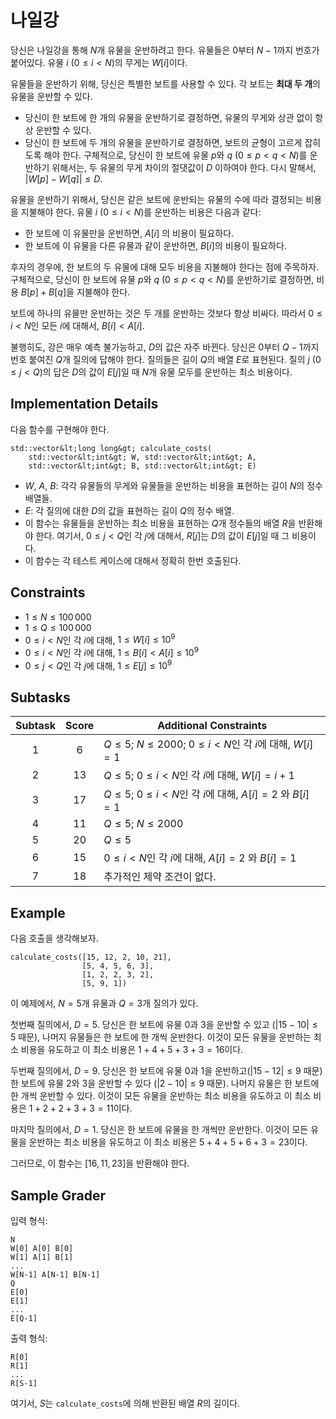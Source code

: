 # 나일강

당신은 나일강을 통해 $N$개 유물을 운반하려고 한다. 유물들은 $0$부터 $N-1$까지 번호가 붙어있다. 유물 $i$ ($0 \leq i < N$)의 무게는 $W[i]$이다. 

유물들을 운반하기 위해, 당신은 특별한 보트를 사용할 수 있다. 각 보트는 **최대 두 개**의 유물을 운반할 수 있다. 

* 당신이 한 보트에 한 개의 유물을 운반하기로 결정하면, 유물의 무게와 상관 없이 항상 운반할 수 있다.
* 당신이 한 보트에 두 개의 유물을 운반하기로 결정하면, 보트의 균형이 고르게 잡히도록 해야 한다. 구체적으로, 당신이 한 보트에 유물 $p$와 $q$ ($0 \leq p < q < N$)를 운반하기 위해서는, 두 유물의 무게 차이의 절댓값이 $D$ 이하여야 한다. 다시 말해서, $|W[p] - W[q]| \leq D$.

유물을 운반하기 위해서, 당신은 같은 보트에 운반되는 유물의 수에 따라 결정되는 비용을 지불해야 한다. 유물 $i$ ($0 \leq i < N$)를 운반하는 비용은 다음과 같다:

* 한 보트에 이 유물만을 운반하면, $A[i]$ 의 비용이 필요하다.
* 한 보트에 이 유물을 다른 유물과 같이 운반하면, $B[i]$의 비용이 필요하다.

후자의 경우에, 한 보트의 두 유물에 대해 모두 비용을 지불해야 한다는 점에 주목하자. 구체적으로, 당신이 한 보트에 유물 $p$와 $q$ ($0 \leq p < q < N$)를 운반하기로 결정하면, 비용 $B[p] + B[q]$을 지불해야 한다. 

보트에 하나의 유물만 운반하는 것은 두 개를 운반하는 것보다 항상 비싸다. 따라서 $0 \leq i < N$인 모든 $i$에 대해서, $B[i] < A[i]$.

불행히도, 강은 매우 예측 불가능하고, $D$의 값은 자주 바뀐다. 당신은 $0$부터 $Q-1$까지 번호 붙여진 $Q$개 질의에 답해야 한다. 
질의들은 길이 $Q$의 배열 $E$로 표현된다. 질의 $j$ ($0 \le j < Q$)의 답은 $D$의 값이 $E[j]$일 때 $N$개 유물 모두를 운반하는 최소 비용이다. 

## Implementation Details

다음 함수를 구현해야 한다. 

```
std::vector&lt;long long&gt; calculate_costs(
    std::vector&lt;int&gt; W, std::vector&lt;int&gt; A, 
    std::vector&lt;int&gt; B, std::vector&lt;int&gt; E)
```

* $W$, $A$, $B$: 각각 유물들의 무게와 유물들을 운반하는 비용을 표현하는 길이 $N$의 정수 배열들.
* $E$: 각 질의에 대한 $D$의 값을 표현하는 길이 $Q$의 정수 배열. 
* 이 함수는 유물들을 운반하는 최소 비용을 표현하는 $Q$개 정수들의 배열 $R$을 반환해야 한다. 여기서, $0 \leq j < Q$인 각 $j$에 대해서, $R[j]$는 $D$의 값이 $E[j]$일 때 그 비용이다.
* 이 함수는 각 테스트 케이스에 대해서 정확히 한번 호출된다. 

## Constraints

* $1 \leq N \leq 100\,000$
* $1 \leq Q \leq 100\,000$
* $0 \leq i < N$인 각 $i$에 대해, $1 \leq W[i] \leq 10^{9}$
* $0 \leq i < N$인 각 $i$에 대해, $1 \leq B[i] < A[i] \leq 10^{9}$
* $0 \leq j < Q$인 각 $j$에 대해, $1 \leq E[j] \leq 10^{9}$

## Subtasks

| Subtask | Score  | Additional Constraints |
| :-----: | :----: | ---------------------- |
| 1       | $6$    | $Q \leq 5$; $N \leq 2000$; $0 \leq i < N$인 각 $i$에 대해, $W[i] = 1$
| 2       | $13$   | $Q \leq 5$; $0 \leq i < N$인 각 $i$에 대해, $W[i] = i+1$
| 3       | $17$   | $Q \leq 5$; $0 \leq i < N$인 각 $i$에 대해, $A[i] = 2$ 와 $B[i] = 1$
| 4       | $11$   | $Q \leq 5$; $N \leq 2000$
| 5       | $20$   | $Q \leq 5$
| 6       | $15$   | $0 \leq i < N$인 각 $i$에 대해, $A[i] = 2$ 와 $B[i] = 1$
| 7       | $18$   | 추가적인 제약 조건이 없다.

## Example

다음 호출을 생각해보자.

```
calculate_costs([15, 12, 2, 10, 21],
                [5, 4, 5, 6, 3],
                [1, 2, 2, 3, 2],
                [5, 9, 1])
```

이 예제에서, $N = 5$개 유물과 $Q = 3$개 질의가 있다. 

첫번째 질의에서, $D = 5$. 당신은 한 보트에 유물 $0$과 $3$을 운반할 수 있고 ($|15 - 10| \leq 5$ 때문), 나머지 유물들은 한 보트에 한 개씩 운반한다. 이것이 모든 유물을 운반하는 최소 비용을 유도하고 이 최소 비용은 $1 + 4 + 5 + 3 + 3 = 16$이다. 

두번째 질의에서, $D = 9$. 당신은 한 보트에 유물 $0$과 $1$을 운반하고($|15 - 12| \leq 9$ 때문) 한 보트에 유물 $2$와 $3$을 운반할 수 있다 ($|2 - 10| \leq 9$ 때문).  나머지 유물은 한 보트에 한 개씩 운반할 수 있다. 이것이 모든 유물을 운반하는 최소 비용을 유도하고 이 최소 비용은 $1 + 2 + 2 + 3 + 3 = 11$이다.

마지막 질의에서, $D = 1$. 당신은 한 보트에 유물을 한 개씩만 운반한다. 이것이 모든 유물을 운반하는 최소 비용을 유도하고 이 최소 비용은 $5 + 4 + 5 + 6 + 3 = 23$이다.

그러므로, 이 함수는 $[16, 11, 23]$을 반환해야 한다. 

## Sample Grader

입력 형식:

```
N
W[0] A[0] B[0]
W[1] A[1] B[1]
...
W[N-1] A[N-1] B[N-1]
Q
E[0]
E[1]
...
E[Q-1]
```

출력 형식:

```
R[0]
R[1]
...
R[S-1]
```

여기서, $S$는 `calculate_costs`에 의해 반환된 배열 $R$의 길이다. 
